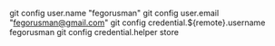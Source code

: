 git config user.name "fegorusman"
git config user.email "fegorusman@gmail.com"
git config credential.${remote}.username fegorusman
git config credential.helper store